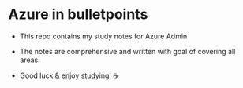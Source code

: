 # Azure in bulletpoints


- This repo contains my study notes for Azure Admin
- The notes are comprehensive and written with goal of covering all areas.

- Good luck & enjoy studying! ☕

